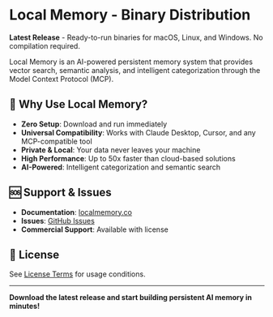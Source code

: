 # Local Memory - Binary Distribution

**Latest Release** - Ready-to-run binaries for macOS, Linux, and Windows. No compilation required.

Local Memory is an AI-powered persistent memory system that provides vector search, semantic analysis, and intelligent categorization through the Model Context Protocol (MCP).

## 🎯 Why Use Local Memory?

- **Zero Setup**: Download and run immediately
- **Universal Compatibility**: Works with Claude Desktop, Cursor, and any MCP-compatible tool
- **Private & Local**: Your data never leaves your machine
- **High Performance**: Up to 50x faster than cloud-based solutions
- **AI-Powered**: Intelligent categorization and semantic search

## 🆘 Support & Issues

- **Documentation**: [localmemory.co](https://localmemory.co)
- **Issues**: [GitHub Issues](https://github.com/danieleugenewilliams/local-memory-releases/issues)
- **Commercial Support**: Available with license

## 📄 License

See [License Terms](https://localmemory.co/terms) for usage conditions.

---

**Download the latest release and start building persistent AI memory in minutes!**